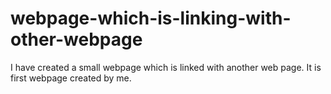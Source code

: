 # webpage-which-is-linking-with-other-webpage
I have created a small webpage which is linked with another web page. It is first webpage created by me.
